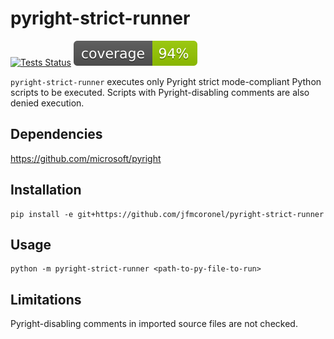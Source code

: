 # pyright-strict-runner

[![Tests Status](https://github.com/jfmcoronel/pyright-strict-runner/workflows/Tests/badge.svg?branch=main&event=push)](https://github.com/jfmcoronel/pyright-strict-runner/actions?query=workflow%3ATests+branch%3Amain+event%3Apush)
[![Code Coverage](coverage.svg)](https://github.com/jfmcoronel/pyright-strict-runner/actions?query=workflow%3ATests+branch%3Amain+event%3Apush)

`pyright-strict-runner` executes only Pyright strict mode-compliant Python scripts to be executed. Scripts with Pyright-disabling comments are also denied execution.

## Dependencies

https://github.com/microsoft/pyright

## Installation

```
pip install -e git+https://github.com/jfmcoronel/pyright-strict-runner
```

## Usage

```
python -m pyright-strict-runner <path-to-py-file-to-run>
```

## Limitations

Pyright-disabling comments in imported source files are not checked.
